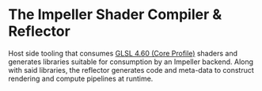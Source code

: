 # The Impeller Shader Compiler & Reflector

Host side tooling that consumes
[GLSL 4.60 (Core Profile)](https://www.khronos.org/registry/OpenGL/specs/gl/GLSLangSpec.4.60.pdf)
shaders and generates libraries suitable for consumption by an Impeller backend.
Along with said libraries, the reflector generates code and meta-data to
construct rendering and compute pipelines at runtime.
